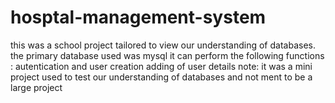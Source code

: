 # hosptal-management-system
this was a school project tailored to view our understanding of databases. the primary database used was mysql 
it can perform the following functions :
autentication and user creation
adding of user details 
note: it was a mini project used to test our understanding of databases and not ment to be a large project 
